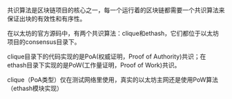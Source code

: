 共识算法是区块链项目的核心之一，每一个运行着的区块链都需要一个共识算法来保证出块的有效性和有序性。

在以太坊的官方源码中，有两个共识算法：clique和ethash，它们都位于以太坊项目的consensus目录下。

clique目录下的代码实现的是PoA\(权威证明，Proof of Authority\)共识；在ethash目录下实现的是PoW\(工作量证明，Proof of Work\)共识。

clique（PoA类型）仅在测试网络里使用，真实的以太坊主网还是使用PoW算法（ethash模块实现）

